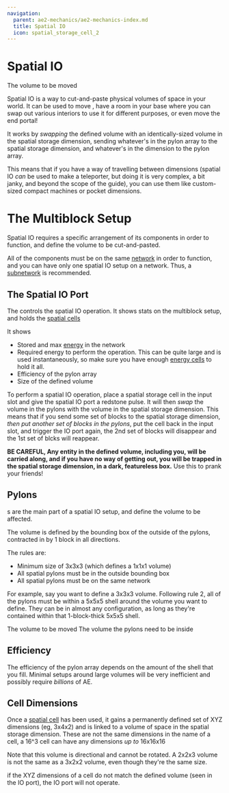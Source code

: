```yaml
---
navigation:
  parent: ae2-mechanics/ae2-mechanics-index.md
  title: Spatial IO
  icon: spatial_storage_cell_2
---
```


# Spatial IO

<GameScene zoom="4" interactive="true">
  <ImportStructure src="../assets/assemblies/spatial_storage_1x1x1.snbt" />

  <BoxAnnotation color="#33dd33" x1="1" x2="2" y1="1" y2="2" z1="1" z2="2">
        The volume to be moved
  </BoxAnnotation>

  <IsometricCamera yaw="195" pitch="30" />

</GameScene>

Spatial IO is a way to cut-and-paste physical volumes of space in your world. It can be used to move <ItemLink id="flawless_budding_quartz" />,
have a room in your base where you can swap out various interiors to use it for different purposes, or even move
the end portal!

It works by *swapping* the defined volume with an identically-sized volume in the spatial storage dimension, sending whatever's
in the pylon array to the spatial storage dimension, and whatever's in the dimension to the pylon array.

This means that if you have a way of travelling between dimensions (spatial IO *can* be used to make a teleporter,
but doing it is very complex, a bit janky, and beyond the scope of the guide), you can use them like custom-sized compact machines or pocket
dimensions.

# The Multiblock Setup

Spatial IO requires a specific arrangement of its components in order to function, and define the volume to be cut-and-pasted.

All of the components must be on the same [network](me-network-connections.md) in order to function, and you can have only one
spatial IO setup on a network. Thus, a [subnetwork](subnetworks.md) is recommended.

## The Spatial IO Port

<BlockImage id="spatial_io_port" p:powered="true" scale="4" />

The <ItemLink id="spatial_io_port" /> controls the spatial IO operation. It shows stats on the multiblock setup, and holds
the [spatial cells](../items-blocks-machines/spatial_cells.md)

It shows
- Stored and max [energy](energy.md) in the network
- Required energy to perform the operation. This can be quite large and is used instantaneously, so make sure you have enough
  [energy cells](../items-blocks-machines/energy_cells.md) to hold it all.
- Efficiency of the pylon array
- Size of the defined volume

To perform a spatial IO operation, place a spatial storage cell in the input slot and give the spatial IO port a redstone pulse.
It will then *swap* the volume in the pylons with the volume in the spatial storage dimension. This means that if you send some
set of blocks to the spatial storage dimension, *then put another set of blocks in the pylons*, put the cell back in the input slot,
and trigger the IO port again, the 2nd set of blocks will disappear and the 1st set of blcks will reappear.

**BE CAREFUL, Any entity in the defined volume, including you, will be carried along, and if you have no way of getting out, you will be trapped
in the spatial storage dimension, in a dark, featureless box.** Use this to prank your friends!

## Pylons

<BlockImage id="spatial_pylon" p:powered_on="true" scale="4" />

<ItemLink id="spatial_pylon" />s are the main part of a spatial IO setup, and define the volume to be affected.

The volume is defined by the bounding box of the outside of the pylons, contracted in by 1 block in all directions.

The rules are:
- Minimum size of 3x3x3 (which defines a 1x1x1 volume)
- All spatial pylons must be in the outside bounding box
- All spatial pylons must be on the same network

For example, say you want to define a 3x3x3 volume. Following rule 2, all of the pylons must be within a 5x5x5 shell around
the volume you want to define. They can be in almost any configuration, as long as they're contained within that 1-block-thick
5x5x5 shell.

<GameScene zoom="4">
<ImportStructure src="../assets/assemblies/spatial_storage_3x3x3_pylon_demonstration.snbt" />

<BoxAnnotation color="#33dd33" x1="1" x2="4" y1="1" y2="4" z1="1" z2="4">
        The volume to be moved
  </BoxAnnotation>

<BoxAnnotation color="#3333ff" x1="5" x2="0" y1="5" y2="0" z1="0" z2="5">
        The volume the pylons need to be inside
  </BoxAnnotation>

<IsometricCamera yaw="195" pitch="30" />
</GameScene>

## Efficiency

The efficiency of the pylon array depends on the amount of the shell that you fill. Minimal setups around large volumes
will be very inefficient and possibly require *billions* of AE.

## Cell Dimensions

Once a [spatial cell](../items-blocks-machines/spatial_cells.md) has been used, it gains a permanently defined set of XYZ dimensions (eg, 3x4x2)
and is linked to a volume of space in the spatial storage dimension. These are not the same dimensions in the name of a cell,
a 16^3 cell can have any dimensions *up to* 16x16x16

Note that this volume is directional and cannot be rotated. A 2x2x3 volume is not the same as a 3x2x2 volume, even though they're the
same size.

if the XYZ dimensions of a cell do not match the defined volume (seen in the IO port), the IO port will not operate.